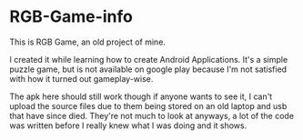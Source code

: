 RGB-Game-info
=============

This is RGB Game, an old project of mine.

I created it while learning how to create Android Applications.  It's a simple puzzle game, but is not available on google play because I'm not satisfied with how it turned out gameplay-wise.

The apk here should still work though if anyone wants to see it, I can't upload the source files due to them being stored on an old laptop and usb that have since died.  They're not much to look at anyways, a lot of the code was written before I really knew what I was doing and it shows.
